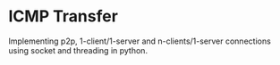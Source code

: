 # ICMP Transfer
Implementing p2p, 1-client/1-server and n-clients/1-server connections using socket and threading in python.
